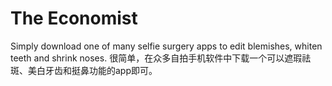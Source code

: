 # The Economist

Simply download one of many selfie surgery apps to edit blemishes, whiten teeth and shrink noses.
很简单，在众多自拍手机软件中下载一个可以遮瑕祛斑、美白牙齿和挺鼻功能的app即可。
